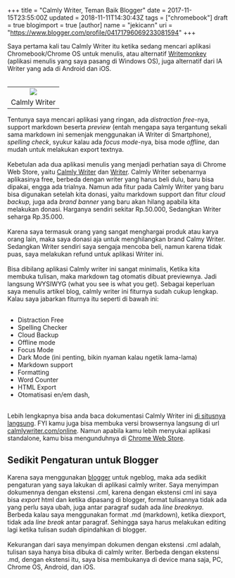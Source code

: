 +++
title = "Calmly Writer, Teman Baik Blogger"
date = 2017-11-15T23:55:00Z
updated = 2018-11-11T14:30:43Z
tags = ["chromebook"]
draft = true
blogimport = true 
[author]
	name = "jekicann"
	uri = "https://www.blogger.com/profile/04171796069233081594"
+++

Saya pertama kali tau Calmly Writer itu ketika sedang mencari aplikasi Chromebook/Chrome OS untuk menulis, atau alternatif <a href="http://tydagor.blogspot.com/2016/10/menulis-menggunakan-writemonkey.html">Writemonkey</a> (aplikasi menulis yang saya pasang di Windows OS), juga alternatif dari IA Writer yang ada di Android dan iOS. <br /><br /><table align="center" cellpadding="0" cellspacing="0" class="tr-caption-container" style="margin-left: auto; margin-right: auto; text-align: center;"><tbody><tr><td style="text-align: center;"><a href="https://4.bp.blogspot.com/-MzaDyBAztoo/WgxxM825f3I/AAAAAAAAdfE/TtzQVTt_k4IK6lDi6afP5ZC1qICx7-g4QCLcBGAs/s1600/cml.jpg" imageanchor="1" style="margin-left: auto; margin-right: auto;"><img border="0" data-original-height="768" data-original-width="1366" src="https://4.bp.blogspot.com/-MzaDyBAztoo/WgxxM825f3I/AAAAAAAAdfE/TtzQVTt_k4IK6lDi6afP5ZC1qICx7-g4QCLcBGAs/s1600/cml.jpg" /></a></td></tr><tr><td class="tr-caption" style="text-align: center;">Calmly Writer</td></tr></tbody></table>Tentunya saya mencari aplikasi yang ringan, ada <em>distraction free</em>-nya, support markdown beserta <em>preview </em>(entah mengapa saya tergantung sekali sama markdown ini semenjak menggunakan iA Writer di Smartphone), <em>spelling check</em>, syukur kalau ada <em>focus mode</em>-nya, bisa mode <em>offline, </em>dan mudah untuk melakukan export textnya.<br /><br />Kebetulan ada dua aplikasi menulis yang menjadi perhatian saya di Chrome Web Store, yaitu <a href="https://chrome.google.com/webstore/detail/calmly-writer/adhdlhedoenicbbncfckobjedmboleig">Calmly Writer</a> dan <a href="https://chrome.google.com/webstore/detail/writer/hlddiopdeghmcmdjjmpdegemnojihpib">Writer</a>. Calmly Writer sebenarnya aplikasinya free, berbeda dengan writer yang harus beli dulu, baru bisa dipakai, engga ada trialnya. Namun ada fitur pada Calmly Writer yang baru bisa digunakan setelah kita donasi, yaitu markdown support dan fitur <i>cloud backup, </i>juga&nbsp;ada <em>brand banner</em> yang baru akan hilang apabila kita melakukan donasi. Harganya sendiri sekitar Rp.50.000, Sedangkan Writer seharga Rp.35.000.<br /><br />Karena saya termasuk orang yang sangat menghargai produk atau karya orang lain, maka saya donasi aja untuk menghilangkan brand Calmy Writer. Sedangkan Writer sendiri saya sengaja mencoba beli, namun karena tidak puas, saya melakukan refund untuk aplikasi Writer ini. <br /><br />Bisa dibilang aplikasi Calmly writer ini sangat minimalis, Ketika kita membuka tulisan, maka markdown tag otomatis dibuat previewnya. Jadi langsung WYSIWYG (what you see is what you get). Sebagai keperluan saya menulis artikel blog, calmly writer ini fiturnya sudah cukup lengkap. Kalau saya jabarkan fiturnya itu seperti di bawah ini:<br /><br /><ul><li>Distraction Free</li><li>Spelling Checker</li><li>Cloud Backup</li><li>Offline mode</li><li>Focus Mode</li><li>Dark Mode (ini penting, bikin nyaman kalau ngetik lama-lama)</li><li>Markdown support</li><li>Formatting</li><li>Word Counter</li><li>HTML Export</li><li>Otomatisasi en/em dash,&nbsp;</li></ul><br />Lebih lengkapnya bisa anda baca dokumentasi Calmly Writer ini <a href="https://www.calmlywriter.com/">di situsnya langsung</a>. FYI kamu juga bisa membuka versi browsernya langsung di url <a href="https://www.calmlywriter.com/online">calmlywriter.com/online</a>. Namun apabila kamu lebih menyukai aplikasi standalone, kamu bisa mengunduhnya di <a href="https://chrome.google.com/webstore/detail/calmly-writer/adhdlhedoenicbbncfckobjedmboleig">Chrome Web Store</a>.<br /><h2>Sedikit Pengaturan untuk Blogger</h2>Karena saya menggunakan <a href="https://blogger.com/">blogger</a> untuk ngeblog, maka ada sedikit pengaturan yang saya lakukan di aplikasi calmly writer. Saya menyimpan dokumennya dengan ekstensi .cml, karena dengan ekstensi cml ini saya bisa <em>export </em>html dan ketika dipasang di blogger, format tulisannya tidak ada yang perlu saya ubah, juga antar paragraf sudah ada <em>line breaknya</em>. Berbeda kalau saya menggunakan format .md (markdown), ketika diexport, tidak ada <em>line break</em> antar paragraf. Sehingga saya harus melakukan editing lagi ketika tulisan sudah dipindahkan di blogger.<br /><br />Kekurangan dari saya menyimpan dokumen dengan ekstensi .cml adalah, tulisan saya hanya bisa dibuka di calmly writer. Berbeda dengan ekstensi .md, dengan ekstensi itu, saya bisa membukanya di device mana saja, PC, Chrome OS, Android, dan iOS. <br /><br />
